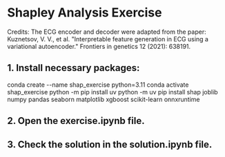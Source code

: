 # Shapley Analysis Exercise

Credits: The ECG encoder and decoder were adapted from the paper:
Kuznetsov, V. V., et al. "Interpretable feature generation in ECG using a variational autoencoder." Frontiers in genetics 12 (2021): 638191.

## 1. Install necessary packages:

conda create --name shap_exercise python=3.11
conda activate shap_exercise
python -m pip install uv
python -m uv pip install shap joblib numpy pandas seaborn matplotlib xgboost scikit-learn onnxruntime

## 2. Open the exercise.ipynb file.

## 3. Check the solution in the solution.ipynb file.
